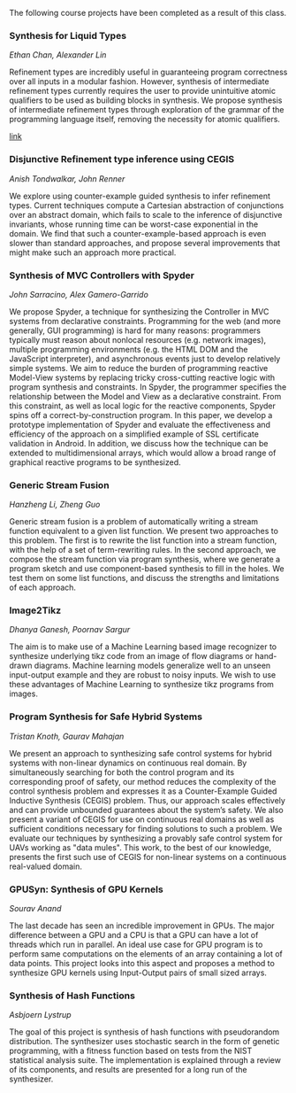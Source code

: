 The following course projects have been completed as a result of this class.

### Synthesis for Liquid Types
*Ethan Chan, Alexander Lin*

Refinement types are incredibly useful in guaranteeing program correctness over all inputs in a modular fashion. However, synthesis of intermediate refinement types currently requires the user to provide unintuitive atomic qualifiers to be used as building blocks in synthesis. We propose synthesis of intermediate refinement types through exploration of the grammar of the programming language itself, removing the necessity for atomic qualifiers.

[link](https://drive.google.com/file/d/1wqgMJUBDLKWbC24udmETf9cMNQGKfAAH/view?usp=sharing)

### Disjunctive Refinement type inference using CEGIS
*Anish Tondwalkar, John Renner*

We explore using counter-example guided synthesis to infer refinement types. Current techniques compute a Cartesian
abstraction of conjunctions over an abstract domain, which fails to scale to the inference of disjunctive invariants, whose running time can be worst-case exponential in the domain. We find that such a counter-example-based approach is even slower than standard approaches, and propose several improvements that might make such an approach more practical.

### Synthesis of MVC Controllers with Spyder
*John Sarracino, Alex Gamero-Garrido*

We propose Spyder, a technique for synthesizing the Controller in MVC systems from declarative constraints. Programming for the web (and more generally, GUI programming) is hard for many reasons: programmers typically must reason about nonlocal resources (e.g. network images), multiple programming environments (e.g. the HTML DOM and the JavaScript interpreter), and asynchronous events just to develop relatively simple systems. We aim to reduce the burden of programming reactive Model-View systems by replacing tricky cross-cutting reactive logic with program synthesis and constraints. In Spyder, the programmer specifies the relationship between the Model and View as a declarative constraint. From this constraint, as well as local logic for the reactive components, Spyder spins off a correct-by-construction program. In this paper, we develop a prototype implementation of Spyder and evaluate the effectiveness and efficiency of the approach on a simplified example of SSL certificate validation in Android. In addition, we discuss how the technique can be extended to multidimensional arrays, which would allow a broad range of graphical reactive programs to be synthesized.

### Generic Stream Fusion
*Hanzheng Li, Zheng Guo*

Generic stream fusion is a problem of automatically writing a stream function equivalent to a given list function.
We present two approaches to this problem. The first is to rewrite the list function into a stream function, with the help of a set of term-rewriting rules. In the second approach, we compose the stream function via program synthesis, where we generate a program sketch and use component-based synthesis to fill in the holes. We test them on some list functions, and discuss the strengths and limitations of each approach.

### Image2Tikz
*Dhanya Ganesh, Poornav Sargur*

The aim is to make use of a Machine Learning based image recognizer to synthesize underlying tikz code from an image of flow diagrams or hand-drawn diagrams. Machine learning models generalize well to an unseen input-output example and they are robust to noisy inputs. We wish to use these advantages of Machine Learning to synthesize tikz programs from images.

### Program Synthesis for Safe Hybrid Systems
*Tristan Knoth, Gaurav Mahajan*

We present an approach to synthesizing safe control systems for hybrid systems with non-linear dynamics on continuous real domain. By simultaneously searching for both the control program and its corresponding proof of safety, our method reduces the complexity of the control synthesis problem and expresses it as a Counter-Example Guided Inductive
Synthesis (CEGIS) problem. Thus, our approach scales effectively and can provide unbounded guarantees about the system’s safety. We also present a variant of CEGIS for use on continuous real domains as well as sufficient conditions necessary for finding solutions to such a problem. We evaluate our techniques by synthesizing a provably safe control system for UAVs working as "data mules". This work, to the best of our knowledge, presents the first such use of CEGIS for non-linear systems on a continuous real-valued domain.

### GPUSyn: Synthesis of GPU Kernels
*Sourav Anand*

The last decade has seen an incredible improvement in GPUs. The major difference between a GPU and a CPU is that a
GPU can have a lot of threads which run in parallel. An ideal use case for GPU program is to perform same computations
on the elements of an array containing a lot of data points. This project looks into this aspect and proposes a method to synthesize GPU kernels using Input-Output pairs of small sized arrays.

### Synthesis of Hash Functions
*Asbjoern Lystrup*

The goal of this project is synthesis of hash functions with pseudorandom distribution. The synthesizer uses stochastic search in the form of genetic programming, with a fitness function based on tests from the NIST statistical analysis suite. The implementation is explained through a review of its components, and results are presented for
a long run of the synthesizer.
